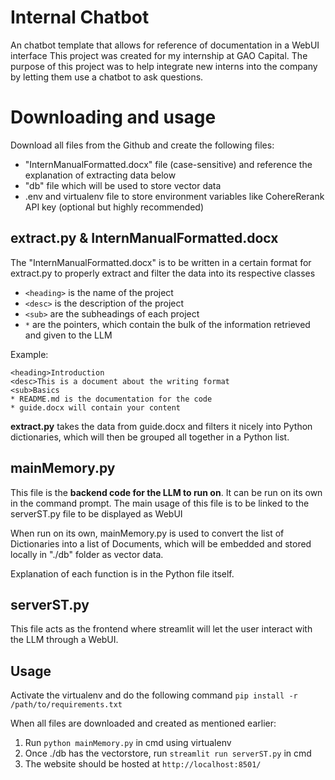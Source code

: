# Internal Chatbot
An chatbot template that allows for reference of documentation in a WebUI interface
This project was created for my internship at GAO Capital. The purpose of this project was to help integrate new interns into the company by letting them use a chatbot to ask questions.

# Downloading and usage
Download all files from the Github and create the following files:
* "InternManualFormatted.docx" file (case-sensitive) and reference the explanation of extracting data below
* "db" file which will be used to store vector data
* .env and virtualenv file to store environment variables like CohereRerank API key (optional but highly recommended)

extract.py & InternManualFormatted.docx
-
The "InternManualFormatted.docx" is to be written in a certain format for extract.py to properly extract and filter the data into its respective classes

* ```<heading>``` is the name of the project
* ```<desc>``` is the description of the project
* ```<sub>``` are the subheadings of each project
* ```*``` are the pointers, which contain the bulk of the information retrieved and given to the LLM 

Example:
```
<heading>Introduction
<desc>This is a document about the writing format
<sub>Basics
* README.md is the documentation for the code
* guide.docx will contain your content
```

**extract.py** takes the data from guide.docx and filters it nicely into Python dictionaries, which will then be grouped all together in a Python list.

mainMemory.py
-
This file is the **backend code for the LLM to run on**. It can be run on its own in the command prompt. The main usage of this file is to be linked to the serverST.py file to be displayed as WebUI

When run on its own, mainMemory.py is used to convert the list of Dictionaries into a list of Documents, which will be embedded and stored locally in "./db" folder as vector data.

Explanation of each function is in the Python file itself.

serverST.py
-
This file acts as the frontend where streamlit will let the user interact with the LLM through a WebUI.

## Usage
Activate the virtualenv and do the following command ```pip install -r /path/to/requirements.txt```

When all files are downloaded and created as mentioned earlier:
1. Run ```python mainMemory.py``` in cmd using virtualenv
2. Once ./db has the vectorstore, run ```streamlit run serverST.py``` in cmd
3. The website should be hosted at ```http://localhost:8501/```
